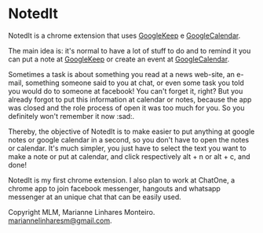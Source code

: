 # NotedIt

NotedIt is a chrome extension that uses [GoogleKeep](http://www.google.com/keep/) e [GoogleCalendar](https://www.google.com/calendar).

The main idea is: it's normal to have a lot of stuff to do and to remind it you can put a note at [GoogleKeep](http://www.google.com/keep/) or create an event at [GoogleCalendar](https://www.google.com/calendar).

Sometimes a task is about something you read at a news web-site, an e-mail, something someone said to you at chat, or even some task you told you would do to someone at facebook! You can't forget it, right? But you already forgot to put this information at calendar or notes, because the app was closed and the role process of open it was too much for you. So you definitely won't remember it now :sad:.

Thereby, the objective of NotedIt is to make easier to put anything at google notes or google calendar in a second, so you don't have to open the notes or calendar. It's much simpler, you just have to select the text you want to make a note or put at calendar, and click respectively alt + n or alt + c, and done!

NotedIt is my first chrome extension. I also plan to work at ChatOne, a chrome app to join facebook messenger, hangouts and whatsapp messenger at an unique chat that can be easily used. 

Copyright MLM, Marianne Linhares Monteiro.
mariannelinharesm@gmail.com. 

